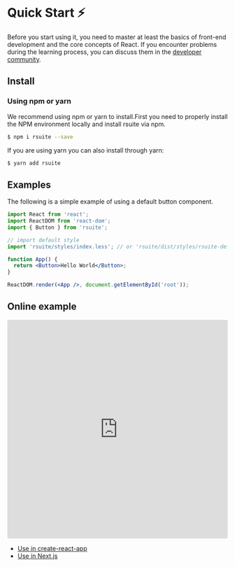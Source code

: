 # Quick Start ⚡️

Before you start using it, you need to master at least the basics of front-end development and the core concepts of React. If you encounter problems during the learning process, you can discuss them in the [developer community][gitter-home].

## Install

### Using npm or yarn

We recommend using npm or yarn to install.First you need to properly install the NPM environment locally and install rsuite via npm.

```bash
$ npm i rsuite --save
```

If you are using yarn you can also install through yarn:

```bash
$ yarn add rsuite
```

## Examples

The following is a simple example of using a default button component.

```jsx
import React from 'react';
import ReactDOM from 'react-dom';
import { Button } from 'rsuite';

// import default style
import 'rsuite/styles/index.less'; // or 'rsuite/dist/styles/rsuite-default.css'

function App() {
  return <Button>Hello World</Button>;
}

ReactDOM.render(<App />, document.getElementById('root'));
```

## Online example

<iframe src="https://codesandbox.io/embed/k9v972q3lr" style="width:100%; height:500px; border:0; border-radius: 4px; overflow:hidden;" sandbox="allow-modals allow-forms allow-popups allow-scripts allow-same-origin"></iframe>

- [Use in create-react-app](/guide/use-with-create-react-app/)
- [Use in Next.js](/guide/use-next-app/)

[gitter-home]: https://gitter.im/rsuite/rsuite
